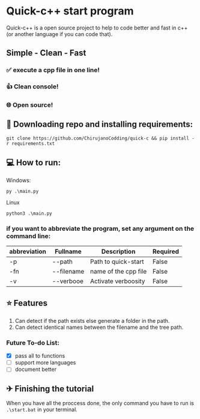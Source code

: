 # Quick-c++ start program
Quick-c++ is a open source project to help to code better and fast in c++ (or another language if you can code that). 
## Simple - Clean - Fast
### ✅ execute a cpp file in one line!
### 👍 Clean console!
### 🌐 Open source!

## 📡 Downloading repo and installing requirements:

```console
git clone https://github.com/ChirujanoCodding/quick-c && pip install -r requirements.txt
```

## 💻 How to run:

Windows:
```console
py .\main.py
```
Linux
```console
python3 .\main.py
```

### if you want to abbreviate the program, set any argument on the command line:
| abbreviation  | Fullname | Description | Required |
| ----------- | ----------- | ----------- | ----------- |
| -p      | --path       | Path to quick-start | False | 
| -fn   | --filename        | name of the cpp file | False |
| -v   | --verbooe        | Activate verboosity | False |

## ⭐ Features
1.  Can detect if the path exists else generate a folder in the path.
2.  Can detect identical names between the filename and the tree path.

### Future To-do List:

- [x] pass all to functions
- [ ] support more languages
- [ ] document better

## ✈ Finishing the tutorial
When you have all the proccess done, the only command you have to run is `.\start.bat` in your terminal.
